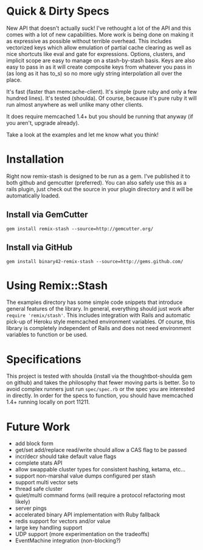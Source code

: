 # Quick & Dirty Specs

New API that doesn't actually suck! I've rethought a lot of the API and this comes with a lot of new capabilities. More work is being done on making it as expressive as possible without terrible overhead. This includes vectorized keys which allow emulation of partial cache clearing as well as nice shortcuts like eval and gate for expressions. Options, clusters, and implicit scope are easy to manage on a stash-by-stash basis. Keys are also easy to pass in as it will create composite keys from whatever you pass in (as long as it has to_s) so no more ugly string interpolation all over the place.

It's fast (faster than memcache-client). It's simple (pure ruby and only a few hundred lines). It's tested (shoulda). Of course, because it's pure ruby it will run almost anywhere as well unlike many other clients.

It does require memcached 1.4+ but you should be running that anyway (if you aren't, upgrade already).

Take a look at the examples and let me know what you think!

# Installation

Right now remix-stash is designed to be run as a gem. I've published it to both github and gemcutter (preferred). You can also safely use this as a rails plugin, just check out the source in your plugin directory and it will be automatically loaded.

## Install via GemCutter

    gem install remix-stash --source=http://gemcutter.org/

## Install via GitHub

    gem install binary42-remix-stash --source=http://gems.github.com/

# Using Remix::Stash

The examples directory has some simple code snippets that introduce general features of the library. In general, everything should just work after `require 'remix/stash'`. This includes integration with Rails and automatic pick-up of Heroku style memcached environment variables. Of course, this library is completely independent of Rails and does not need environment variables to function or be used.

# Specifications

This project is tested with shoulda (install via the thoughtbot-shoulda gem on github) and takes the philosophy that fewer moving parts is better. So to avoid complex runners just run `spec/spec.rb` or the spec you are interested in directly. In order for the specs to function, you should have memcached 1.4+ running locally on port 11211.

# Future Work

* add block form
* get/set add/replace read/write should allow a CAS flag to be passed
* incr/decr should take default value flags
* complete stats API
* allow swappable cluster types for consistent hashing, ketama, etc...
* support non-marshal value dumps configured per stash
* support multi vector sets
* thread safe cluster
* quiet/multi command forms (will require a protocol refactoring most likely)
* server pings
* accelerated binary API implementation with Ruby fallback
* redis support for vectors and/or value
* large key handling support
* UDP support (more experimentation on the tradeoffs)
* EventMachine integration (non-blocking?)
